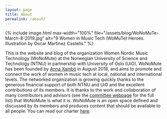 ```yaml
---
layout: page
title: About
permalink: /about/
---
```


{% include image.html
max-width="100%" file="/assets/blog/WoNoMuTe-March-8-2019.jpg" alt="9 Women in Music Tech (WoMuTe) Heroes. Illustration by Oscar Martinez Castells." %}

<!-- This is the website and blog of the organization Women Nordic Music Technology (WoNoMute) at the Norwegian University of Science and Technology (NTNU) in partnership with University of Oslo (UiO), an organization that started in August 2018 and aims to promote and connect the work of women in music tech at local, national and international levels. -->

This is the website and blog of the organization Women Nordic Music Technology (WoNoMute) at the Norwegian University of Science and Technology (NTNU) in partnership with University of Oslo (UiO). WoNoMute has been founded by [Anna Xambó](http://annaxambo.me) in August 2018, and aims to promote and connect the work of women in music tech at local, national and international levels. The networked organization is growing quickly thanks to the generous financial support of both NTNU and UiO and the excellent contributions of its members. It is thanks to the work and collaboration of many contributors and advisors (see the [committee webpage](/about/committee/) for the full list) that WoNoMute is what it is. WoNoMute is an open space defined and discussed by its members and produces content that should be available to all people. You can read our charter [here](/about/charter/).

<!-- {% include image.html
max-width="100%" file="/assets/img/WoNoMute-painting.jpg" alt="WoNoMute painting" %} -->
